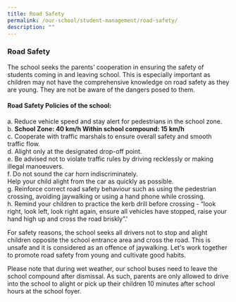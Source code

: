 ```yaml
---
title: Road Safety
permalink: /our-school/student-management/road-safety/
description: ""
---
```

### **Road Safety**
The school seeks the parents’ cooperation in ensuring the safety of students coming in and leaving school. This is especially important as children may not have the comprehensive knowledge on road safety as they are young. They are not be aware of the dangers posed to them.

#### **Road Safety Policies of the school:**
a. Reduce vehicle speed and stay alert for pedestrians in the school zone.<br>
b. **School Zone: 40 km/h Within school compound: 15 km/h**<br>
c. Cooperate with traffic marshals to ensure overall safety and smooth traffic flow.<br>
d. Alight only at the designated drop-off point.<br>
e. Be advised not to violate traffic rules by driving recklessly or making illegal manoeuvers.<br>
f. Do not sound the car horn indiscriminately.<br>
Help your child alight from the car as quickly as possible.<br>
g. Reinforce correct road safety behaviour such as using the pedestrian crossing, avoiding jaywalking or using a hand phone while crossing.<br>
h. Remind your children to practice the kerb drill before crossing - “look right, look left, look right again, ensure all vehicles have stopped, raise your hand high up and cross the road briskly”.'

For safety reasons, the school seeks all drivers not to stop and alight children opposite the school entrance area and cross the road. This is unsafe and it is considered as an offence of jaywalking. Let's work together to promote road safety from young and cultivate good habits.  

Please note that during wet weather, our school buses need to leave the school compound after dismissal. As such, parents are only allowed to drive into the school to alight or pick up their children 10 minutes after school hours at the school foyer.